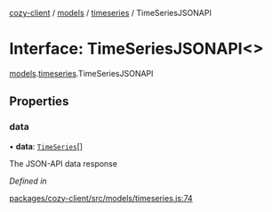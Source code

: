 [cozy-client](../README.md) / [models](../modules/models.md) / [timeseries](../modules/models.timeseries.md) / TimeSeriesJSONAPI

# Interface: TimeSeriesJSONAPI<>

[models](../modules/models.md).[timeseries](../modules/models.timeseries.md).TimeSeriesJSONAPI

## Properties

### data

• **data**: [`TimeSeries`](models.timeseries.TimeSeries.md)\[]

The JSON-API data response

*Defined in*

[packages/cozy-client/src/models/timeseries.js:74](https://github.com/cozy/cozy-client/blob/master/packages/cozy-client/src/models/timeseries.js#L74)
